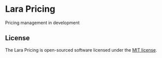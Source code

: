 # Lara Pricing

Pricing management in development

## License

The Lara Pricing is open-sourced software licensed under the [MIT license](https://opensource.org/licenses/MIT).